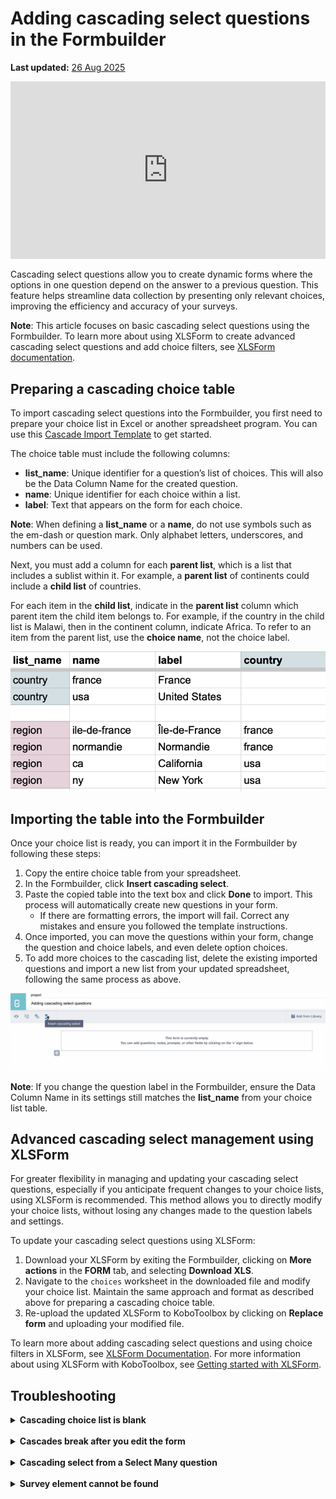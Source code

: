 # Adding cascading select questions in the Formbuilder
**Last updated:** <a href="https://github.com/kobotoolbox/docs/blob/67caa0eb1d34428face41110b4ee374d43fe7a12/source/cascading_select.md" class="reference">26 Aug 2025</a>

<iframe src="https://www.youtube.com/embed/JDDNmErhV7o?si=S2k3G0sadiFJursu" style="width: 100%; aspect-ratio: 16 / 9; height: auto; border: 0;" title="YouTube video player" frameborder="0" allow="accelerometer; autoplay; clipboard-write; encrypted-media; gyroscope; picture-in-picture; web-share" allowfullscreen></iframe>

Cascading select questions allow you to create dynamic forms where the options in one question depend on the answer to a previous question. This feature helps streamline data collection by presenting only relevant choices, improving the efficiency and accuracy of your surveys.

<p class="note">
  <strong>Note</strong>: This article focuses on basic cascading select questions using the Formbuilder. To learn more about using XLSForm to create advanced cascading select questions and add choice filters, see <a href="https://xlsform.org/en/#cascading-selects">XLSForm documentation</a>.
</p>

## Preparing a cascading choice table

To import cascading select questions into the Formbuilder, you first need to prepare your choice list in Excel or another spreadsheet program. You can use this <a href="https://docs.google.com/spreadsheets/d/1C_uDOkjjbv5Kx3lyOY7ORwM-muW6BKVzdaPMB1X8-2A/edit?gid=0#gid=0">Cascade Import Template</a> to get started.

The choice table must include the following columns:
- **list_name**: Unique identifier for a question’s list of choices. This will also be the Data Column Name for the created question.
- **name**: Unique identifier for each choice within a list.
- **label**: Text that appears on the form for each choice.

<p class="note">
  <strong>Note</strong>: When defining a <strong>list_name</strong> or a <strong>name</strong>, do not use symbols such as the em-dash or question mark. Only alphabet letters, underscores, and numbers can be used.
</p>

Next, you must add a column for each **parent list**, which is a list that includes a sublist within it. For example, a **parent list** of continents could include a **child list** of countries.

For each item in the **child list**, indicate in the **parent list** column which parent item the child item belongs to. For example, if the country in the child list is Malawi, then in the continent column, indicate Africa. To refer to an item from the parent list, use the **choice name**, not the choice label.

![Cascading select sample](images/cascading_select/sample.png)

## Importing the table into the Formbuilder

Once your choice list is ready, you can import it in the Formbuilder by following these steps:
1. Copy the entire choice table from your spreadsheet.
2. In the Formbuilder, click <i class="k-icon-cascading"></i> **Insert cascading select**.
3. Paste the copied table into the text box and click **Done** to import. This process will automatically create new questions in your form.
    - If there are formatting errors, the import will fail. Correct any mistakes and ensure you followed the template instructions.
4. Once imported, you can move the questions within your form, change the question and choice labels, and even delete option choices.
5. To add more choices to the cascading list, delete the existing imported questions and import a new list from your updated spreadsheet, following the same process as above.

![Insert cascading select example](images/cascading_select/insert_cascading_select.png)

<p class="note">
  <strong>Note</strong>: If you change the question label in the Formbuilder, ensure the Data Column Name in its settings still matches the <strong>list_name</strong> from your choice list table.
</p>

## Advanced cascading select management using XLSForm

For greater flexibility in managing and updating your cascading select questions, especially if you anticipate frequent changes to your choice lists, using XLSForm is recommended. This method allows you to directly modify your choice lists, without losing any changes made to the question labels and settings.

To update your cascading select questions using XLSForm:
1. Download your XLSForm by exiting the Formbuilder, clicking on <i class="k-icon-more"></i><strong>More actions</strong> in the <strong>FORM</strong> tab, and selecting <strong>Download XLS</strong>.
2. Navigate to the `choices` worksheet in the downloaded file and modify your choice list. Maintain the same approach and format as described above for preparing a cascading choice table.
3. Re-upload the updated XLSForm to KoboToolbox by clicking on <strong>Replace form</strong> and uploading your modified file.

<p class="note">
    To learn more about adding cascading select questions and using choice filters in XLSForm, see <a href="https://xlsform.org/en/#cascading-selects">XLSForm Documentation</a>. For more information about using XLSForm with KoboToolbox, see <a href="https://support.kobotoolbox.org/getting_started_xlsform.html">Getting started with XLSForm</a>. 
</p>

## Troubleshooting
<details>
<summary><strong>Cascading choice list is blank</strong></summary>
If the choice list for the child question is empty, the child list is not seeing a match in the parent list. Check that the choice names do not contain any symbols (letters, numbers, or underscores only) and that every parent option has at least one child linked to it.
</details>
<br>
<details>
<summary><strong>Cascades break after you edit the form</strong></summary>
Renaming a question or editing choice lists can change the backend code the cascade relies on. When renaming a question, ensure the <strong>Data Column Name</strong> remains the same as the corresponding <strong>list_name</strong>. For large choice list edits, either rebuild the cascade from scratch or download the XLSForm, make your changes there, and upload it back.
</details>
<br>
<details>
<summary><strong>Cascading select from a Select Many question</strong></summary>
The cascading select feature in the Formbuilder is designed for <strong>Select One</strong> questions only. Building a cascade that starts from a <strong>Select Many</strong> question requires using XLSForm. 
To learn more about advanced cascading select using XLSForm, see <a href="https://xlsform.org/en/#cascading-selects">XLSForm documentation</a>.
</details>
<br>
<details>
<summary><strong>Survey element cannot be found</strong></summary>
An error indicating a survey element cannot be found typically means the internal code does not match the cascade's expectations. To fix this, open the question's settings, locate the <strong>Data Column Name</strong>, and revert it to the original value (which should match the corresponding <strong>list_name</strong>) before redeploying your form.
</details>


